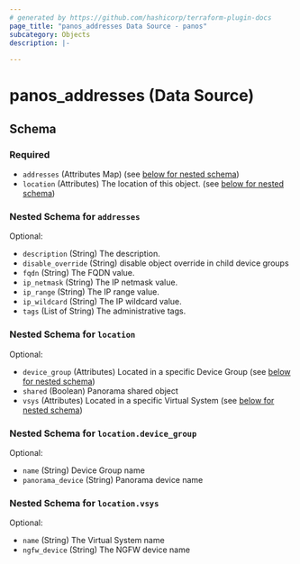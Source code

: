 ```yaml
---
# generated by https://github.com/hashicorp/terraform-plugin-docs
page_title: "panos_addresses Data Source - panos"
subcategory: Objects
description: |-
  
---
```


# panos_addresses (Data Source)





<!-- schema generated by tfplugindocs -->
## Schema

### Required

- `addresses` (Attributes Map) (see [below for nested schema](#nestedatt--addresses))
- `location` (Attributes) The location of this object. (see [below for nested schema](#nestedatt--location))

<a id="nestedatt--addresses"></a>
### Nested Schema for `addresses`

Optional:

- `description` (String) The description.
- `disable_override` (String) disable object override in child device groups
- `fqdn` (String) The FQDN value.
- `ip_netmask` (String) The IP netmask value.
- `ip_range` (String) The IP range value.
- `ip_wildcard` (String) The IP wildcard value.
- `tags` (List of String) The administrative tags.


<a id="nestedatt--location"></a>
### Nested Schema for `location`

Optional:

- `device_group` (Attributes) Located in a specific Device Group (see [below for nested schema](#nestedatt--location--device_group))
- `shared` (Boolean) Panorama shared object
- `vsys` (Attributes) Located in a specific Virtual System (see [below for nested schema](#nestedatt--location--vsys))

<a id="nestedatt--location--device_group"></a>
### Nested Schema for `location.device_group`

Optional:

- `name` (String) Device Group name
- `panorama_device` (String) Panorama device name


<a id="nestedatt--location--vsys"></a>
### Nested Schema for `location.vsys`

Optional:

- `name` (String) The Virtual System name
- `ngfw_device` (String) The NGFW device name